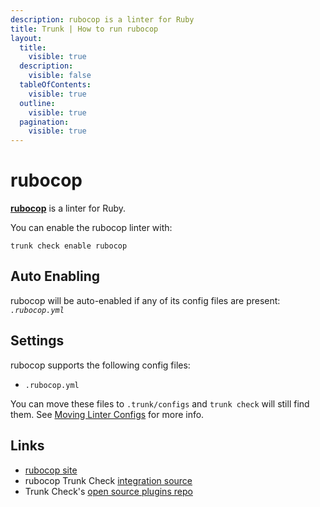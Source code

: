 ```yaml
---
description: rubocop is a linter for Ruby
title: Trunk | How to run rubocop
layout:
  title:
    visible: true
  description:
    visible: false
  tableOfContents:
    visible: true
  outline:
    visible: true
  pagination:
    visible: true
---
```


# rubocop

[**rubocop**](https://github.com/rubocop/rubocop#readme) is a linter for Ruby.

You can enable the rubocop linter with:

```shell
trunk check enable rubocop
```

## Auto Enabling

rubocop will be auto-enabled if any of its config files are present: *`.rubocop.yml`*

## Settings

rubocop supports the following config files:
* `.rubocop.yml`

 You can move these files to `.trunk/configs` and `trunk check` will still find them. See [Moving Linter Configs](..#moving-linter-configs) for more info.



## Links

- [rubocop site](https://github.com/rubocop/rubocop#readme)
- rubocop Trunk Check [integration source](https://github.com/trunk-io/plugins/tree/main/linters/rubocop)
- Trunk Check's [open source plugins repo](https://github.com/trunk-io/plugins/tree/main)
